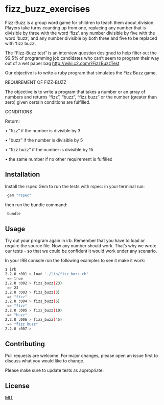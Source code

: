 # fizz_buzz_exercises
Fizz-Buzz is a group word game for children to teach them about division. Players take turns counting up from one, replacing any number that is divisible by three with the word ‘fizz’, any number divisible by five with the word ‘buzz’, and any number divisible by both three and five to be replaced with ‘fizz buzz’.

The “Fizz-Buzz test” is an interview question designed to help filter out the 99.5% of programming job candidates who can’t seem to program their way out of a wet paper bag http://wiki.c2.com/?FizzBuzzTest

Our objective is to write a ruby program that simulates the Fizz Buzz game.

REQUIREMENT OF FIZZ-BUZZ

The objective is to write a program that takes a number or an array of numbers and returns “fizz”, “buzz”, “fizz buzz” or the number (greater than zero) given certain conditions are fulfilled.

CONDITIONS

Return:

• “fizz” if the number is divisible by 3

• “buzz” if the number is divisible by 5

• “fizz buzz” if the number is divisible by 15

• the same number if no other requirement is fulfilled



## Installation

Install the rspec Gem to run the tests with rspec:
in your terminal run:
```bash
 gem "rspec"
```
then run the bundle command:
```bash
 bundle
```


## Usage

Try out your program again in irb. Remember that you have to load or require the source file. 
Now any number should work. That’s why we wrote our tests - so that we could be confident it would work under any scenario.

In your IRB console run the following examples to see it make it work:

```bash
$ irb
2.2.0 :001 > load './lib/fizz_buzz.rb'
 => true 
2.2.0 :002 > fizz_buzz(23)
 => 23 
2.2.0 :003 > fizz_buzz(3)
 => "fizz" 
2.2.0 :004 > fizz_buzz(6)
 => "fizz" 
2.2.0 :005 > fizz_buzz(10)
 => "buzz" 
2.2.0 :006 > fizz_buzz(45)
 => "fizz buzz" 
2.2.0 :007 >
```

## Contributing
Pull requests are welcome. For major changes, please open an issue first to discuss what you would like to change.

Please make sure to update tests as appropriate.

## License
[MIT](https://choosealicense.com/licenses/mit/)
